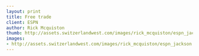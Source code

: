 ```yaml
--- 
layout: print
title: Free trade
client: ESPN
author: Rick Mcquiston
thumb: http://assets.switzerlandwest.com/images/rick_mcquiston/espn_jackson-small.jpg
images: 
- http://assets.switzerlandwest.com/images/rick_mcquiston/espn_jackson.jpg
---
```

